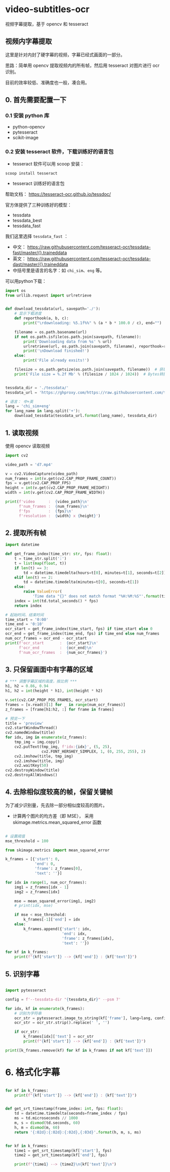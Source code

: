 # video-subtitles-ocr

视频字幕提取，基于 opencv 和 tesseract

## 视频内字幕提取

这里是针对内封了硬字幕的视频，字幕已经式画面的一部分。

思路：简单用 opencv 提取视频内的所有帧，然后用 tesseract 对图片进行 ocr 识别。

目前的效率较低、准确度也一般，凑合用。


## 0. 首先需要配置一下

### 0.1 安装 python 库
  - python-opencv
  - pytesseract
  - scikit-image

### 0.2 安装 tesseract 软件，下载训练好的语言包
- tesseract 软件可以用 scoop 安装：
```
scoop install tesseract
```
- tesseract 训练好的语言包

帮助文档： https://tesseract-ocr.github.io/tessdoc/

官方体提供了三种训练好的模型： 

- tessdata
- tessdata_best
- tessdata_fast

我们这里选择 `tessdata_fast` ：
  - 中文： https://raw.githubusercontent.com/tesseract-ocr/tessdata-fast/master/{}.traineddata
  - 英文： https://raw.githubusercontent.com/tesseract-ocr/tessdata-dast/master/{}.traineddata
  - 中括号里是语言的名字：如 `chi_sim`、`eng` 等。

<!-- more -->

可以用python下载：
``` python
import os
from urllib.request import urlretrieve


def download_tessdata(url, savepath='./'):
    # 显示下载进度
    def reporthook(a, b, c):
        print("\rdownloading: %5.1f%%" % (a * b * 100.0 / c), end="")

    filename = os.path.basename(url)
    if not os.path.isfile(os.path.join(savepath, filename)):
        print('Downloading data from %s' % url)
        urlretrieve(url, os.path.join(savepath, filename), reporthook=reporthook)
        print('\nDownload finished!')
    else:
        print('File already exsits!')

    filesize = os.path.getsize(os.path.join(savepath, filename))  # 获取文件大小
    print('File size = %.2f Mb' % (filesize / 1024 / 1024))  # Bytes转换为Mb


tessdata_dir = './tessdata/'
tessdata_url = 'https://ghproxy.com/https://raw.githubusercontent.com/tesseract-ocr/tessdata/master/{}.traineddata'

# 语言： 中+英
lang = 'chi_sim+eng'
for lang_name in lang.split('+'):
    download_tessdata(tessdata_url.format(lang_name), tessdata_dir)

```

## 1. 读取视频

使用 opencv 读取视频

``` python
import cv2

video_path = 'd7.mp4'

v = cv2.VideoCapture(video_path)
num_frames = int(v.get(cv2.CAP_PROP_FRAME_COUNT))
fps = v.get(cv2.CAP_PROP_FPS)
height = int(v.get(cv2.CAP_PROP_FRAME_HEIGHT))
width = int(v.get(cv2.CAP_PROP_FRAME_WIDTH))

print(f'video      :  {video_path}\n'
      f'num_frames :  {num_frames}\n'
      f'fps        :  {fps}\n'
      f'resolution :  {width} x {height}')

```

## 2. 提取所有帧

``` python
import datetime

def get_frame_index(time_str: str, fps: float):
    t = time_str.split(':')
    t = list(map(float, t))
    if len(t) == 3:
        td = datetime.timedelta(hours=t[0], minutes=t[1], seconds=t[2])
    elif len(t) == 2:
        td = datetime.timedelta(minutes=t[0], seconds=t[1])
    else:
        raise ValueError(
            'Time data "{}" does not match format "%H:%M:%S"'.format(time_str))
    index = int(td.total_seconds() * fps)
    return index

# 起始时间、结束时间
time_start = '0:00'
time_end = '0:10'
ocr_start = get_frame_index(time_start, fps) if time_start else 0
ocr_end = get_frame_index(time_end, fps) if time_end else num_frames
num_ocr_frames = ocr_end - ocr_start
print(f'ocr_start       :  {ocr_start}\n'
      f'ocr_end         :  {ocr_end}\n'
      f'num_ocr_frames  :  {num_ocr_frames}')

```

## 3. 只保留画面中有字幕的区域

``` python
# *** 调整字幕区域的高度，按比例 ***
h1, h2 = 0.86, 0.94
h1, h2 = int(height * h1), int(height * h2)

v.set(cv2.CAP_PROP_POS_FRAMES, ocr_start)
frames = [v.read()[1] for _ in range(num_ocr_frames)]
z_frames = [frame[h1:h2, :] for frame in frames]

# 预览一下
title = 'preview'
cv2.startWindowThread()
cv2.namedWindow(title)
for idx, img in enumerate(z_frames):
    tmp_img = img.copy()
    cv2.putText(tmp_img, f'idx:{idx}', (5, 25), 
                cv2.FONT_HERSHEY_SIMPLEX, 1, (0, 255, 255), 2)
    cv2.imshow(title, tmp_img)
    cv2.imshow(title, img)
    cv2.waitKey(50)
cv2.destroyWindow(title)
cv2.destroyAllWindows()

```

## 4. 去除相似度较高的帧，保留关键帧

为了减少识别量，先去除一部分相似度较高的图片。

- 计算两个图片的均方差（即 MSE）， 采用 skimage.metrics.mean_squared_error 函数

``` python

# 设置阈值
mse_threshold = 100

from skimage.metrics import mean_squared_error

k_frames = [{'start': 0,
             'end': 0,
             'frame': z_frames[0],
             'text': ''}]

for idx in range(1, num_ocr_frames):
    img1 = z_frames[idx - 1]
    img2 = z_frames[idx]

    mse = mean_squared_error(img1, img2)
    # print(idx, mse)

    if mse < mse_threshold:
        k_frames[-1]['end'] = idx
    else:
        k_frames.append({'start': idx,
                         'end': idx,
                         'frame': z_frames[idx],
                         'text': ''})

for kf in k_frames:
    print(f"{kf['start']} --> {kf['end']} : {kf['text']}")

```

## 5. 识别字幕

``` python

import pytesseract

config = f'--tessdata-dir "{tessdata_dir}" --psm 7'

for idx, kf in enumerate(k_frames):
    # 识别为字符串
    ocr_str = pytesseract.image_to_string(kf['frame'], lang=lang, config=config)
    ocr_str = ocr_str.strip().replace(' ', '')

    if ocr_str:
        k_frames[idx]['text'] = ocr_str
        print(f"{kf['start']} --> {kf['end']} : {kf['text']}")

print([k_frames.remove(kf) for kf in k_frames if not kf['text']])

```

# 6. 格式化字幕

``` python

for kf in k_frames:
    print(f"{kf['start']} --> {kf['end']} : {kf['text']}")


def get_srt_timestamp(frame_index: int, fps: float):
    td = datetime.timedelta(seconds=frame_index / fps)
    ms = td.microseconds // 1000
    m, s = divmod(td.seconds, 60)
    h, m = divmod(m, 60)
    return '{:02d}:{:02d}:{:02d},{:03d}'.format(h, m, s, ms)


for kf in k_frames:
    time1 = get_srt_timestamp(kf['start'], fps)
    time2 = get_srt_timestamp(kf['end'], fps)

    print(f"{time1} --> {time2}\n{kf['text']}\n")

```
